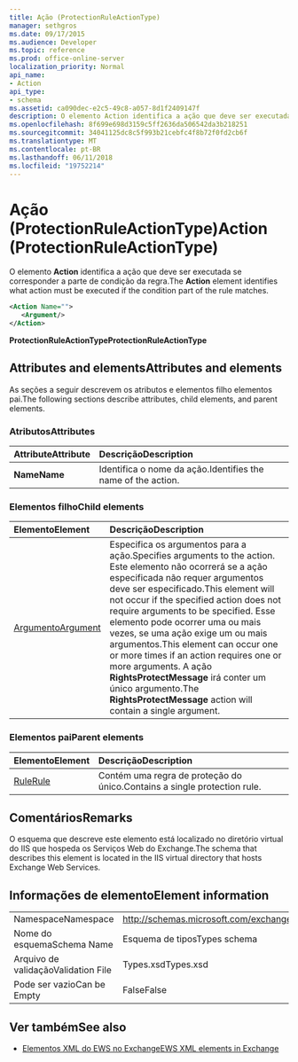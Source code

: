 ```yaml
---
title: Ação (ProtectionRuleActionType)
manager: sethgros
ms.date: 09/17/2015
ms.audience: Developer
ms.topic: reference
ms.prod: office-online-server
localization_priority: Normal
api_name:
- Action
api_type:
- schema
ms.assetid: ca090dec-e2c5-49c8-a057-8d1f2409147f
description: O elemento Action identifica a ação que deve ser executada se corresponder a parte de condição da regra.
ms.openlocfilehash: 8f699e698d3159c5ff2636da506542da3b218251
ms.sourcegitcommit: 34041125dc8c5f993b21cebfc4f8b72f0fd2cb6f
ms.translationtype: MT
ms.contentlocale: pt-BR
ms.lasthandoff: 06/11/2018
ms.locfileid: "19752214"
---
```

# <a name="action-protectionruleactiontype"></a><span data-ttu-id="c4ebf-103">Ação (ProtectionRuleActionType)</span><span class="sxs-lookup"><span data-stu-id="c4ebf-103">Action (ProtectionRuleActionType)</span></span>

<span data-ttu-id="c4ebf-104">O elemento **Action** identifica a ação que deve ser executada se corresponder a parte de condição da regra.</span><span class="sxs-lookup"><span data-stu-id="c4ebf-104">The **Action** element identifies what action must be executed if the condition part of the rule matches.</span></span> 
  
```xml
<Action Name="">
   <Argument/>
</Action>

```

 <span data-ttu-id="c4ebf-105">**ProtectionRuleActionType**</span><span class="sxs-lookup"><span data-stu-id="c4ebf-105">**ProtectionRuleActionType**</span></span>
## <a name="attributes-and-elements"></a><span data-ttu-id="c4ebf-106">Attributes and elements</span><span class="sxs-lookup"><span data-stu-id="c4ebf-106">Attributes and elements</span></span>

<span data-ttu-id="c4ebf-107">As seções a seguir descrevem os atributos e elementos filho elementos pai.</span><span class="sxs-lookup"><span data-stu-id="c4ebf-107">The following sections describe attributes, child elements, and parent elements.</span></span>
  
### <a name="attributes"></a><span data-ttu-id="c4ebf-108">Atributos</span><span class="sxs-lookup"><span data-stu-id="c4ebf-108">Attributes</span></span>

|<span data-ttu-id="c4ebf-109">**Attribute**</span><span class="sxs-lookup"><span data-stu-id="c4ebf-109">**Attribute**</span></span>|<span data-ttu-id="c4ebf-110">**Descrição**</span><span class="sxs-lookup"><span data-stu-id="c4ebf-110">**Description**</span></span>|
|:-----|:-----|
|<span data-ttu-id="c4ebf-111">**Name**</span><span class="sxs-lookup"><span data-stu-id="c4ebf-111">**Name**</span></span> <br/> |<span data-ttu-id="c4ebf-112">Identifica o nome da ação.</span><span class="sxs-lookup"><span data-stu-id="c4ebf-112">Identifies the name of the action.</span></span>  <br/> |
   
### <a name="child-elements"></a><span data-ttu-id="c4ebf-113">Elementos filho</span><span class="sxs-lookup"><span data-stu-id="c4ebf-113">Child elements</span></span>

|<span data-ttu-id="c4ebf-114">**Elemento**</span><span class="sxs-lookup"><span data-stu-id="c4ebf-114">**Element**</span></span>|<span data-ttu-id="c4ebf-115">**Descrição**</span><span class="sxs-lookup"><span data-stu-id="c4ebf-115">**Description**</span></span>|
|:-----|:-----|
|[<span data-ttu-id="c4ebf-116">Argumento</span><span class="sxs-lookup"><span data-stu-id="c4ebf-116">Argument</span></span>](argument.md) <br/> |<span data-ttu-id="c4ebf-117">Especifica os argumentos para a ação.</span><span class="sxs-lookup"><span data-stu-id="c4ebf-117">Specifies arguments to the action.</span></span> <span data-ttu-id="c4ebf-118">Este elemento não ocorrerá se a ação especificada não requer argumentos deve ser especificado.</span><span class="sxs-lookup"><span data-stu-id="c4ebf-118">This element will not occur if the specified action does not require arguments to be specified.</span></span> <span data-ttu-id="c4ebf-119">Esse elemento pode ocorrer uma ou mais vezes, se uma ação exige um ou mais argumentos.</span><span class="sxs-lookup"><span data-stu-id="c4ebf-119">This element can occur one or more times if an action requires one or more arguments.</span></span> <span data-ttu-id="c4ebf-120">A ação **RightsProtectMessage** irá conter um único argumento.</span><span class="sxs-lookup"><span data-stu-id="c4ebf-120">The **RightsProtectMessage** action will contain a single argument.</span></span>  <br/> |
   
### <a name="parent-elements"></a><span data-ttu-id="c4ebf-121">Elementos pai</span><span class="sxs-lookup"><span data-stu-id="c4ebf-121">Parent elements</span></span>

|<span data-ttu-id="c4ebf-122">**Elemento**</span><span class="sxs-lookup"><span data-stu-id="c4ebf-122">**Element**</span></span>|<span data-ttu-id="c4ebf-123">**Descrição**</span><span class="sxs-lookup"><span data-stu-id="c4ebf-123">**Description**</span></span>|
|:-----|:-----|
|[<span data-ttu-id="c4ebf-124">Rule</span><span class="sxs-lookup"><span data-stu-id="c4ebf-124">Rule</span></span>](rule.md) <br/> |<span data-ttu-id="c4ebf-125">Contém uma regra de proteção do único.</span><span class="sxs-lookup"><span data-stu-id="c4ebf-125">Contains a single protection rule.</span></span>  <br/> |
   
## <a name="remarks"></a><span data-ttu-id="c4ebf-126">Comentários</span><span class="sxs-lookup"><span data-stu-id="c4ebf-126">Remarks</span></span>

<span data-ttu-id="c4ebf-127">O esquema que descreve este elemento está localizado no diretório virtual do IIS que hospeda os Serviços Web do Exchange.</span><span class="sxs-lookup"><span data-stu-id="c4ebf-127">The schema that describes this element is located in the IIS virtual directory that hosts Exchange Web Services.</span></span>
  
## <a name="element-information"></a><span data-ttu-id="c4ebf-128">Informações de elemento</span><span class="sxs-lookup"><span data-stu-id="c4ebf-128">Element information</span></span>

|||
|:-----|:-----|
|<span data-ttu-id="c4ebf-129">Namespace</span><span class="sxs-lookup"><span data-stu-id="c4ebf-129">Namespace</span></span>  <br/> |http://schemas.microsoft.com/exchange/services/2006/types  <br/> |
|<span data-ttu-id="c4ebf-130">Nome do esquema</span><span class="sxs-lookup"><span data-stu-id="c4ebf-130">Schema Name</span></span>  <br/> |<span data-ttu-id="c4ebf-131">Esquema de tipos</span><span class="sxs-lookup"><span data-stu-id="c4ebf-131">Types schema</span></span>  <br/> |
|<span data-ttu-id="c4ebf-132">Arquivo de validação</span><span class="sxs-lookup"><span data-stu-id="c4ebf-132">Validation File</span></span>  <br/> |<span data-ttu-id="c4ebf-133">Types.xsd</span><span class="sxs-lookup"><span data-stu-id="c4ebf-133">Types.xsd</span></span>  <br/> |
|<span data-ttu-id="c4ebf-134">Pode ser vazio</span><span class="sxs-lookup"><span data-stu-id="c4ebf-134">Can be Empty</span></span>  <br/> |<span data-ttu-id="c4ebf-135">False</span><span class="sxs-lookup"><span data-stu-id="c4ebf-135">False</span></span>  <br/> |
   
## <a name="see-also"></a><span data-ttu-id="c4ebf-136">Ver também</span><span class="sxs-lookup"><span data-stu-id="c4ebf-136">See also</span></span>

- [<span data-ttu-id="c4ebf-137">Elementos XML do EWS no Exchange</span><span class="sxs-lookup"><span data-stu-id="c4ebf-137">EWS XML elements in Exchange</span></span>](ews-xml-elements-in-exchange.md)

